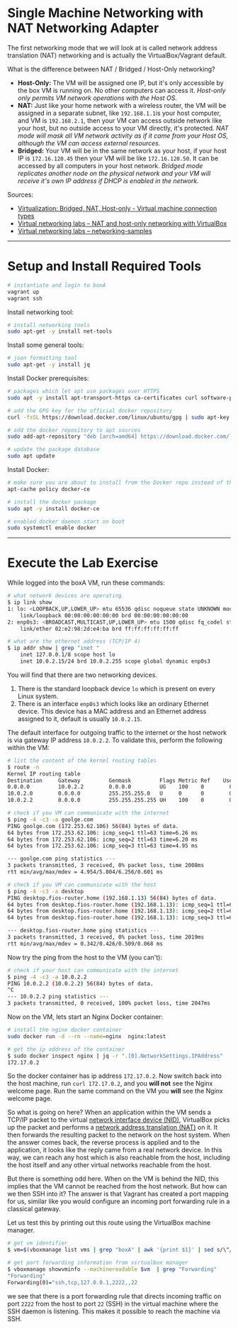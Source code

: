 
<!--
Maintainer:   jeffskinnerbox@yahoo.com / www.jeffskinnerbox.me
Version:      0.0.1
-->



# Single Machine Networking with NAT Networking Adapter
The first networking mode that we will look at is called network address translation (NAT)
networking and is actually the VirtualBox/Vagrant default.

What is the difference between NAT / Bridged / Host-Only networking?

* **Host-Only:** The VM will be assigned one IP, but it's only accessible by the box VM is running on.
No other computers can access it.
*Host-only only permits VM network operations with the Host OS.*
* **NAT:** Just like your home network with a wireless router,
the VM will be assigned in a separate subnet, like `192.168.1.1`is your host computer,
and VM is `192.168.2.1`, then your VM can access outside network like your host,
but no outside access to your VM directly, it's protected.
*NAT mode will mask all VM network activity as if it came from your Host OS, although the VM can access external resources.*
* **Bridged:** Your VM will be in the same network as your host,
if your host IP is `172.16.120.45` then your VM will be like `172.16.120.50`.
It can be accessed by all computers in your host network.
*Bridged mode replicates another node on the physical network and your VM will receive it's own IP address if DHCP is enabled in the network.*

Sources:
* [Virtualization: Bridged, NAT, Host-only - Virtual machine connection types](https://www.youtube.com/watch?v=XCkKDWMYHME)
* [Virtual networking labs – NAT and host-only networking with VirtualBox](https://leftasexercise.com/2019/12/13/virtual-networking-labs-nat-and-host-only-networking-with-virtualbox/)
* [Virtual networking labs – networking-samples](https://github.com/christianb93/networking-samples)


------


# Setup and Install Required Tools
```bash
# instantiate and login to boxA
vagrant up
vagrant ssh
```

Install networking tool:

```bash
# install networking tools
sudo apt-get -y install net-tools
```

Install some general tools:

```bash
# json formatting tool
sudo apt-get -y install jq
```

Install Docker prerequisites:

```bash
# packages which let apt use packages over HTTPS
sudo apt -y install apt-transport-https ca-certificates curl software-properties-common

# add the GPG key for the official docker repository
curl -fsSL https://download.docker.com/linux/ubuntu/gpg | sudo apt-key add -

# add the docker repository to apt sources
sudo add-apt-repository "deb [arch=amd64] https://download.docker.com/linux/ubuntu focal stable"

# update the package database
sudo apt update
```

Install Docker:

```bash
# make sure you are about to install from the Docker repo instead of the default Ubuntu repo
apt-cache policy docker-ce

# install the docker package
sudo apt -y install docker-ce

# enabled docker daemon start on boot
sudo systemctl enable docker
```


------


# Execute the Lab Exercise
While logged into the boxA VM, run these commands:

```bash
# what network devices are operating
$ ip link show
1: lo: <LOOPBACK,UP,LOWER_UP> mtu 65536 qdisc noqueue state UNKNOWN mode DEFAULT group default qlen 1000
    link/loopback 00:00:00:00:00:00 brd 00:00:00:00:00:00
2: enp0s3: <BROADCAST,MULTICAST,UP,LOWER_UP> mtu 1500 qdisc fq_codel state UP mode DEFAULT group default qlen 1000
    link/ether 02:e2:98:2d:e4:ba brd ff:ff:ff:ff:ff:ff

# what are the ethernet address (TCP/IP 4)
$ ip addr show | grep "inet "
    inet 127.0.0.1/8 scope host lo
    inet 10.0.2.15/24 brd 10.0.2.255 scope global dynamic enp0s3
```

You will find that there are two networking devices.

1. There is the standard loopback device `lo` which is present on every Linux system.
2. There is an interface `enp0s3` which looks like an ordinary Ethernet device.
This device has a MAC address and an Ethernet address assigned to it, default is usually `10.0.2.15`.

The default interface for outgoing traffic to the internet or the host network
is via gateway IP address `10.0.2.2`.
To validate this, perform the following within the VM:

```bash
# list the content of the kernel routing tables
$ route -n
Kernel IP routing table
Destination     Gateway         Genmask         Flags Metric Ref    Use Iface
0.0.0.0         10.0.2.2        0.0.0.0         UG    100    0        0 enp0s3
10.0.2.0        0.0.0.0         255.255.255.0   U     0      0        0 enp0s3
10.0.2.2        0.0.0.0         255.255.255.255 UH    100    0        0 enp0s3

# check if you VM can communicate with the internet
$ ping -4 -c3 -a goolge.com
PING goolge.com (172.253.62.106) 56(84) bytes of data.
64 bytes from 172.253.62.106: icmp_seq=1 ttl=63 time=6.26 ms
64 bytes from 172.253.62.106: icmp_seq=2 ttl=63 time=6.20 ms
64 bytes from 172.253.62.106: icmp_seq=3 ttl=63 time=4.95 ms

--- goolge.com ping statistics ---
3 packets transmitted, 3 received, 0% packet loss, time 2008ms
rtt min/avg/max/mdev = 4.954/5.804/6.256/0.601 ms

# check if you VM can communicate with the host
$ ping -4 -c3 -a desktop
PING desktop.fios-router.home (192.168.1.13) 56(84) bytes of data.
64 bytes from desktop.fios-router.home (192.168.1.13): icmp_seq=1 ttl=63 time=0.342 ms
64 bytes from desktop.fios-router.home (192.168.1.13): icmp_seq=2 ttl=63 time=0.429 ms
64 bytes from desktop.fios-router.home (192.168.1.13): icmp_seq=3 ttl=63 time=0.509 ms

--- desktop.fios-router.home ping statistics ---
3 packets transmitted, 3 received, 0% packet loss, time 2019ms
rtt min/avg/max/mdev = 0.342/0.426/0.509/0.068 ms
```

Now try the ping from the host to the VM (you can't):

```bash
# check if your host can communicate with the internet
$ ping -4 -c3 -a 10.0.2.2
PING 10.0.2.2 (10.0.2.2) 56(84) bytes of data.
^C
--- 10.0.2.2 ping statistics ---
3 packets transmitted, 0 received, 100% packet loss, time 2047ms
```

Now on the VM, lets start an Nginx Docker container:

```bash
# install the nginx docker container
sudo docker run -d --rm --name=nginx  nginx:latest

# get the ip address of the container
$ sudo docker inspect nginx | jq -r ".[0].NetworkSettings.IPAddress"
172.17.0.2
```

So the docker container has ip address `172.17.0.2`.
Now switch back into the host machine, run `curl 172.17.0.2`,
and you **will not** see the Nginx welcome page.
Run the same command on the VM you **will** see the Nginx welcome page.

So what is going on here?
When an application within the VM sends a TCP/IP packet to the virtual [network interface device (NID)][01],
VirtualBox picks up the packet and performs a [network address translation (NAT)][02] on it.
It then forwards the resulting packet to the network on the host system.
When the answer comes back, the reverse process is applied and to the application,
it looks like the reply came from a real network device.
In this way, we can reach any host which is also reachable from the host,
including the host itself and any other virtual networks reachable from the host.

But there is something odd here.
When on the VM is behind the NID,
this implies that the VM cannot be reached from the host network.
But how can we then SSH into it?
The answer is that Vagrant has created a port mapping for us,
similar like you would configure an incoming port forwarding rule in a classical gateway.

Let us test this by printing out this route using the VirtualBox machine manager.

```bash
# get vm identifier
$ vm=$(vboxmanage list vms | grep "boxA" | awk '{print $1}' | sed s/\"//g)

# get port forwarding information from virtualbox manager
$ vboxmanage showvminfo --machinereadable $vm  | grep "Forwarding"
"Forwarding"
Forwarding(0)="ssh,tcp,127.0.0.1,2222,,22
```

we see that there is a port forwarding rule that directs
incoming traffic on port `2222` from the host to port `22` (SSH)
in the virtual machine where the SSH daemon is listening.
This makes it possible to reach the machine via SSH.




[01]:https://en.wikipedia.org/wiki/Network_interface_device
[02]:https://en.wikipedia.org/wiki/Network_address_translation
